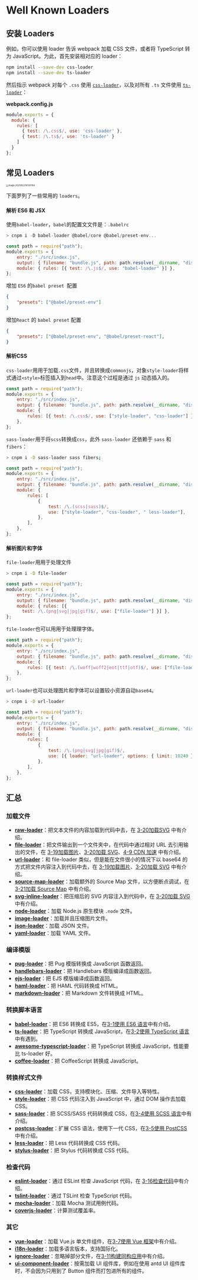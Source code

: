 # Well Known Loaders 

## 安装 Loaders

例如，你可以使用 loader 告诉 webpack 加载 CSS 文件，或者将 TypeScript 转为 JavaScript。为此，首先安装相对应的 loader：

```bash
npm install --save-dev css-loader
npm install --save-dev ts-loader
```

然后指示 webpack 对每个 `.css` 使用 [`css-loader`](https://v4.webpack.docschina.org/loaders/css-loader)，以及对所有 `.ts` 文件使用 [`ts-loader`](https://github.com/TypeStrong/ts-loader)：

**webpack.config.js**

```js
module.exports = {
  module: {
    rules: [
      { test: /\.css$/, use: 'css-loader' },
      { test: /\.ts$/, use: 'ts-loader' }
    ]
  }
};
```

## 常见 Loaders

<img src="assets/image-20210922181301164.png" alt="image-20210922181301164" style="zoom:40%;" />

下面罗列了一些常用的 `loaders`。

#### 解析 ES6 和 JSX

使用`babel-loader`，`babel`的配置⽂文件是：`.babelrc`

```js
> cnpm i -D babel-loader @babel/core @babel/preset-env...
```

```js
const path = require("path");
module.exports = {
    entry: "./src/index.js",
    output: { filename: "bundle.js", path: path.resolve(__dirname, "dist") },
    module: { rules: [{ test: /\.js$/, use: "babel-loader" }] },
}; 
```

增加 `ES6` 的`babel preset `配置

```json
{
    "presets": ["@babel/preset-env"]
}
```

增加`React` 的 `babel preset` 配置

```json
{
    "presets": ["@babel/preset-env", "@babel/preset-react"],
}
```

#### 解析CSS

`css-loader`⽤用于加载`.css`文件，并且转换成`commonjs`，对象`style-loader`将样式通过`<style>`标签插入到`head`中。注意这个过程是通过 `js` 动态插入的。

```js
const path = require("path");
module.exports = {
    entry: "./src/index.js",
    output: { filename: "bundle.js", path: path.resolve(__dirname, "dist") },
    module: {
        rules: [{ test: /\.css$/, use: ["style-loader", "css-loader"] }],
    },
};
```

`sass-loader`⽤于将`scss`转换成`css`，此外 `sass-loader` 还依赖于 `sass` 和 `fibers`：

```bash
> cnpm i -D sass-loader sass fibers;
```

```js
const path = require("path");
module.exports = {
    entry: "./src/index.js",
    output: { filename: "bundle.js", path: path.resolve(__dirname, "dist") },
    module: {
        rules: [
            {
                test: /\.(scss|sass)$/,
                use: ["style-loader", "css-loader", " less-loader"],
            },
        ],
    },
};
```

#### 解析图片和字体

`file-loader`⽤用于处理文件

```bash
> cnpm i -D file-loader
```

```js
const path = require("path");
module.exports = {
    entry: "./src/index.js",
    output: { filename: "bundle.js", path: path.resolve(__dirname, "dist") },
    module: { rules: [{ 
      test: /\.(png|svg|jpg|gif)$/, use: ["file-loader"] }] },
};
```

`file-loader`也可以⽤用于处理理字体。

```js
const path = require("path");
module.exports = {
    entry: "./src/index.js",
    output: { filename: "bundle.js", path: path.resolve(__dirname, "dist") },
    module: {
        rules: [{ test: /\.(woff|woff2|eot|ttf|otf)$/, use: ["file-loader"] }],
    },
};
```

`url-loader`也可以处理图片和字体可以设置较⼩资源自动`base64`。

```bash
> cnpm i -D url-loader
```

```js
const path = require("path");
module.exports = {
    entry: "./src/index.js",
    output: { filename: "bundle.js", path: path.resolve(__dirname, "dist") },
    module: {
        rules: [
            {
                test: /\.(png|svg|jpg|gif)$/,
                use: [{ loader: "url-loader", options: { limit: 10240 } }],
            },
        ],
    },
};
```

## 汇总

### 加载文件

- **[raw-loader](https://github.com/webpack-contrib/raw-loader)**：把文本文件的内容加载到代码中去，在 [3-20加载SVG](https://webpack.wuhaolin.cn/3实战/3-20加载SVG.html) 中有介绍。
- **[file-loader](https://github.com/webpack-contrib/file-loader)**：把文件输出到一个文件夹中，在代码中通过相对 URL 去引用输出的文件，在 [3-19加载图片](https://webpack.wuhaolin.cn/3实战/3-19加载图片.html)、[3-20加载 SVG](https://webpack.wuhaolin.cn/3实战/3-20加载SVG.html)、[4-9 CDN 加速](https://webpack.wuhaolin.cn/4优化/4-9CDN加速.html) 中有介绍。
- **[url-loader](https://github.com/webpack-contrib/url-loader)**：和 file-loader 类似，但是能在文件很小的情况下以 base64 的方式把文件内容注入到代码中去，在 [3-19加载图片](https://webpack.wuhaolin.cn/3实战/3-19加载图片.html)、[3-20加载 SVG](https://webpack.wuhaolin.cn/3实战/3-20加载SVG.html) 中有介绍。
- **[source-map-loader](https://github.com/webpack-contrib/source-map-loader)**：加载额外的 Source Map 文件，以方便断点调试，在 [3-21加载 Source Map](https://webpack.wuhaolin.cn/3实战/3-21加载SourceMap.html) 中有介绍。
- **[svg-inline-loader](https://github.com/webpack-contrib/svg-inline-loader)**：把压缩后的 SVG 内容注入到代码中，在 [3-20加载 SVG](https://webpack.wuhaolin.cn/3实战/3-20加载SVG.html) 中有介绍。
- **[node-loader](https://github.com/webpack-contrib/node-loader)**：加载 Node.js 原生模块 `.node` 文件。
- **[image-loader](https://github.com/tcoopman/image-webpack-loader)**：加载并且压缩图片文件。
- **[json-loader](https://github.com/webpack-contrib/json-loader)**：加载 JSON 文件。
- **[yaml-loader](https://github.com/okonet/yaml-loader)**：加载 YAML 文件。

### 编译模版

- **[pug-loader](https://github.com/pugjs/pug-loader)**：把 Pug 模版转换成 JavaScript 函数返回。
- **[handlebars-loader](https://github.com/pcardune/handlebars-loader)**：把 Handlebars 模版编译成函数返回。
- **[ejs-loader](https://github.com/okonet/ejs-loader)**：把 EJS 模版编译成函数返回。
- **[haml-loader](https://github.com/AlexanderPavlenko/haml-loader)**：把 HAML 代码转换成 HTML。
- **[markdown-loader](https://github.com/peerigon/markdown-loader)**：把 Markdown 文件转换成 HTML。

### 转换脚本语言

- **[babel-loader](https://github.com/babel/babel-loader)**：把 ES6 转换成 ES5，在[3-1使用 ES6 语言](https://webpack.wuhaolin.cn/3实战/3-1使用ES6语言.html)中有介绍。
- **[ts-loader](https://github.com/TypeStrong/ts-loader)**：把 TypeScript 转换成 JavaScript，在[3-2使用 TypeScript 语言](https://webpack.wuhaolin.cn/3实战/3-2使用TypeScript语言.html)中有遇到。
- **[awesome-typescript-loader](https://github.com/s-panferov/awesome-typescript-loader)**：把 TypeScript 转换成 JavaScript，性能要比 ts-loader 好。
- **[coffee-loader](https://github.com/webpack-contrib/coffee-loader)**：把 CoffeeScript 转换成 JavaScript。

### 转换样式文件

- **[css-loader](https://github.com/webpack-contrib/css-loader)**：加载 CSS，支持模块化、压缩、文件导入等特性。
- **[style-loader](https://github.com/webpack-contrib/style-loader)**：把 CSS 代码注入到 JavaScript 中，通过 DOM 操作去加载 CSS。
- **[sass-loader](https://github.com/webpack-contrib/sass-loader)**：把 SCSS/SASS 代码转换成 CSS，在[3-4使用 SCSS 语言](https://webpack.wuhaolin.cn/3实战/3-4使用SCSS语言.html)中有介绍。
- **[postcss-loader](https://github.com/postcss/postcss-loader)**：扩展 CSS 语法，使用下一代 CSS，在[3-5使用 PostCSS](https://webpack.wuhaolin.cn/3实战/3-5使用PostCSS.html)中有介绍。
- **[less-loader](https://github.com/webpack-contrib/less-loader)**：把 Less 代码转换成 CSS 代码。
- **[stylus-loader](https://github.com/shama/stylus-loader)**：把 Stylus 代码转换成 CSS 代码。

### 检查代码

- **[eslint-loader](https://github.com/MoOx/eslint-loader)**：通过 ESLint 检查 JavaScript 代码，在 [3-16检查代码](https://webpack.wuhaolin.cn/3实战/3-16检查代码.html)中有介绍。
- **[tslint-loader](https://github.com/wbuchwalter/tslint-loader)**：通过 TSLint 检查 TypeScript 代码。
- **[mocha-loader](https://github.com/webpack-contrib/mocha-loader)**：加载 Mocha 测试用例代码。
- **[coverjs-loader](https://github.com/webpack-contrib/coverjs-loader)**：计算测试覆盖率。

### 其它

- **[vue-loader](https://github.com/vuejs/vue-loader)**：加载 Vue.js 单文件组件，在[3-7使用 Vue 框架](https://webpack.wuhaolin.cn/3实战/3-7使用Vue框架.html)中有介绍。
- **[i18n-loader](https://github.com/webpack-contrib/i18n-loader)**：加载多语言版本，支持国际化。
- **[ignore-loader](https://github.com/cherrry/ignore-loader)**：忽略掉部分文件，在[3-11构建同构应用](https://webpack.wuhaolin.cn/3实战/3-11构建同构应用.html)中有介绍。
- **[ui-component-loader](https://github.com/gwuhaolin/ui-component-loader)**：按需加载 UI 组件库，例如在使用 antd UI 组件库时，不会因为只用到了 Button 组件而打包进所有的组件。